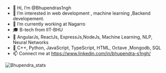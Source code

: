 - 👋 Hi, I’m @Bhupendras1ngh
- 👀 I’m interested in web development , machine learning ,Backend developement.
- 🌱 I’m currently working at Nagarro
- 🎓 B-tech from IIT-BHU
- 🤹 AngularJs, ReactJs, ExpressJs,NodeJs, Machine Learning, NLP, Neural Networks 
- 🎃 C++, Python, JavaScript, TypeScript, HTML, Octave ,Mongodb, SQL
- 📫 Connect me at https://www.linkedin.com/in/bhupendra-s1ngh/

<!---
Bhupendras1ngh/Bhupendras1ngh is a ✨ special ✨ repository because its `README.md` (this file) appears on your GitHub profile.
You can click the Preview link to take a look at your changes.
--->
![Bhupendra_stats](https://github-readme-stats.vercel.app/api?username=Bhupendras1ngh&show_icons=true&theme=radical)




